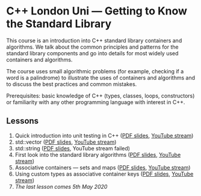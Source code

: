 # C++ London Uni — Getting to Know the Standard Library

This course is an introduction into C++ standard library containers and algorithms.
We talk about the common principles and patterns for the standard library components and
go into details for most widely used containers and algorithms.

The course uses small algorithmic problems (for example, checking if a word is a palindrome)
to illustrate the uses of containers and algorithms and to discuss the best practices and
common mistakes.

Prerequisites: basic knowledge of C++ (types, classes, loops, constructors) or familiarity
with any other programming language with interest in C++.

## Lessons
1. Quick introduction into unit testing in C++
   ([PDF slides](/01%20-%20Getting%20to%20Know%20the%C2%A0Standard%C2%A0Library%20-%20C%2B%2B%20London%20Uni.pdf), [YouTube stream](https://youtu.be/o2LbmeXIsCg))
2. std::vector
   ([PDF slides](/02%20-%20Getting%20to%20Know%20the%C2%A0Standard%C2%A0Library%20-%20C%2B%2B%20London%20Uni.pdf), [YouTube stream](https://youtu.be/o2LbmeXIsCg?t=2891))
3. std::string
   ([PDF slides](/03%20-%20Getting%20to%20Know%20the%C2%A0Standard%C2%A0Library%20-%20C%2B%2B%20London%20Uni.pdf), YouTube stream failed)
4. First look into the standard library algorithms
   ([PDF slides](/04%20-%20Getting%20to%20Know%20the%C2%A0Standard%C2%A0Library%20-%20C%2B%2B%20London%20Uni.pdf), [YouTube stream](https://youtu.be/0rFsxiwX9j8))
5. Associative containers — sets and maps
   ([PDF slides](/05%20-%20Getting%20to%20Know%20the%C2%A0Standard%C2%A0Library%20-%20C%2B%2B%20London%20Uni.pdf), [YouTube stream](https://youtu.be/HFyxKTyVunU))
6. Using custom types as associative container keys
   ([PDF slides](/06%20-%20Getting%20to%20Know%20the%C2%A0Standard%C2%A0Library%20-%20C%2B%2B%20London%20Uni.pdf), [YouTube stream](https://youtu.be/Cc880rQYUzg))
7. *The last lesson comes 5th May 2020*
